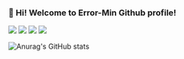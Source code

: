 ### 👋 Hi! Welcome to Error-Min Github profile!

 <img src="https://img.shields.io/badge/Python-3776AB?style=flat&logo=python&logoColor=white"/>  <img src="https://img.shields.io/badge/TypeScript-3178C6?style=flat&logo=TypeScript&logoColor=white"/>  <img src="https://img.shields.io/badge/TypeScript-3178C6?style=flat&logo=TypeScript&logoColor=white"/>  <img src="https://img.shields.io/badge/TypeScript-3178C6?style=flat&logo=TypeScript&logoColor=white"/>



![Anurag's GitHub stats](https://github-readme-stats.vercel.app/api?username=Error-Min&show_icons=true&theme=transparent)








<!--
**Error-Min/Error-Min** is a ✨ _special_ ✨ repository because its `README.md` (this file) appears on your GitHub profile.

Here are some ideas to get you started:

- 🔭 I’m currently working on ...
- 🌱 I’m currently learning ...
- 👯 I’m looking to collaborate on ...
- 🤔 I’m looking for help with ...
- 💬 Ask me about ...
- 📫 How to reach me: ...
- 😄 Pronouns: ...
- ⚡ Fun fact: ...
-->
